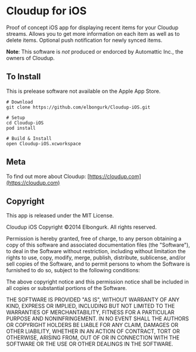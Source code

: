 # Cloudup for iOS

Proof of concept iOS app for displaying recent items for your Cloudup streams. Allows you to get more information on each item as well as to delete items. Optional push notification for newly synced items.

__Note__: This software is *not* produced or endorced by Automattic Inc., the owners of Cloudup.

## To Install

This is prelease software not available on the Apple App Store.

    # Download
    git clone https://github.com/elbongurk/Cloudup-iOS.git

    # Setup
    cd Cloudup-iOS
    pod install

    # Build & Install
    open Cloudup-iOS.xcworkspace

## Meta

To find out more about Cloudup: [https://cloudup.com](https://cloudup.com)

## Copyright

This app is released under the MIT License.

Cloudup iOS Copyright ©2014 Elbongurk. All rights reserved.

Permission is hereby granted, free of charge, to any person obtaining a copy of this software and associated documentation files (the "Software"), to deal in the Software without restriction, including without limitation the rights to use, copy, modify, merge, publish, distribute, sublicense, and/or sell copies of the Software, and to permit persons to whom the Software is furnished to do so, subject to the following conditions:

The above copyright notice and this permission notice shall be included in all copies or substantial portions of the Software.

THE SOFTWARE IS PROVIDED "AS IS", WITHOUT WARRANTY OF ANY KIND, EXPRESS OR IMPLIED, INCLUDING BUT NOT LIMITED TO THE WARRANTIES OF MERCHANTABILITY, FITNESS FOR A PARTICULAR PURPOSE AND NONINFRINGEMENT. IN NO EVENT SHALL THE AUTHORS OR COPYRIGHT HOLDERS BE LIABLE FOR ANY CLAIM, DAMAGES OR OTHER LIABILITY, WHETHER IN AN ACTION OF CONTRACT, TORT OR OTHERWISE, ARISING FROM, OUT OF OR IN CONNECTION WITH THE SOFTWARE OR THE USE OR OTHER DEALINGS IN THE SOFTWARE.

